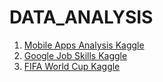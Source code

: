 # DATA_ANALYSIS

1. [Mobile Apps Analysis Kaggle](https://github.com/davidkorea/DATA_ANALYSIS/tree/master/8_Mobile_Apps_Analysis_Kaggle)
2. [Google Job Skills Kaggle](https://github.com/davidkorea/DATA_ANALYSIS/tree/master/9_Google_Job_Skills_Kaggle)
3. [FIFA World Cup Kaggle](https://github.com/davidkorea/DATA_ANALYSIS/tree/master/10_20FIFA_World_Cup_Kaggle)
